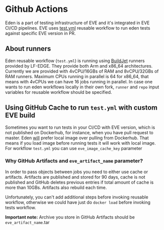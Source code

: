 # Github Actions

Eden is a part of testing infrastructure of EVE and it's integrated in EVE CI/CD pipelines. EVE uses [test.yml](https://github.com/lf-edge/eden/blob/master/.github/workflows/test.yml) reusable workflow to run eden tests against specific EVE version in PR.

## About runners

Eden reusable workflow (`test.yml`) is running using [BuildJet](https://buildjet.com/for-github-actions) runners provided by LF-EDGE. They provide both Arm and x86_64 architectures.
Currently we are provided with 4vCPU/16GBs of RAM and 8vCPU/32GBs of RAM runners. Maximum CPUs running in parallel is 64 for x86_64, that means with 4vCPUs we can have 16 jobs running in parallel.
In case one wants to run eden workflows locally in their own fork, `runner` and `repo` input variables for reusable workflow should be specified.

## Using GitHub Cache to run `test.yml` with custom EVE build

Sometimes you want to run tests in your CI/CD with EVE version, which is not published on Dockerhub,
for instance, when you have pull request to master. Eden [will](https://github.com/lf-edge/eden/blob/ed507793968a2005212d589d6c3d88824783a9a7/pkg/utils/container.go#L175-L178) prefer local image over pulling from Dockerhub. That means if you load image before running tests it will work with local image. For workflow `test.yml` you can use `eve_image_cache_key` parameter

### Why GitHub Artifacts and `eve_artifact_name` parameter?

In order to pass objects between jobs you need to either use cache or artifacts. Artifacts are published and stored for 90 days, cache is not published and GitHub deletes previous entries if total amount of cache is more than 10GBs. Artifacts also rebuild each time.

Unfortunately, you can't add additional steps before invoking reusable workflow, otherwise we could have just do `docker load` before invoking tests workflow.

**Important note:** Archive you store in GitHub Artifacts should be `eve_artifact_name`.tar

